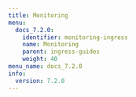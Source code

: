 ```yaml
---
title: Monitoring
menu:
  docs_7.2.0:
    identifier: monitoring-ingress
    name: Monitoring
    parent: ingress-guides
    weight: 40
menu_name: docs_7.2.0
info:
  version: 7.2.0
---
```


